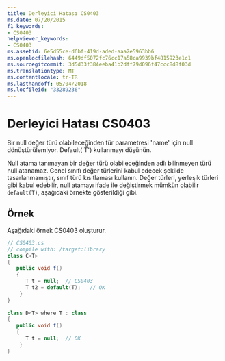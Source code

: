 ```yaml
---
title: Derleyici Hatası CS0403
ms.date: 07/20/2015
f1_keywords:
- CS0403
helpviewer_keywords:
- CS0403
ms.assetid: 6e5d55ce-d6bf-419d-aded-aaa2e5963bb6
ms.openlocfilehash: 6449df5072fc76cc17a58ca9939bf4815923e1c1
ms.sourcegitcommit: 3d5d33f384eeba41b2dff79d096f47ccc8d8f03d
ms.translationtype: MT
ms.contentlocale: tr-TR
ms.lasthandoff: 05/04/2018
ms.locfileid: "33289236"
---
```

# <a name="compiler-error-cs0403"></a>Derleyici Hatası CS0403
Bir null değer türü olabileceğinden tür parametresi 'name' için null dönüştürülemiyor. Default('T') kullanmayı düşünün.  
  
 Null atama tanımayan bir değer türü olabileceğinden adlı bilinmeyen türü null atanamaz. Genel sınıfı değer türlerini kabul edecek şekilde tasarlanmamıştır, sınıf türü kısıtlaması kullanın. Değer türleri, yerleşik türleri gibi kabul edebilir, null atamayı ifade ile değiştirmek mümkün olabilir `default(T)`, aşağıdaki örnekte gösterildiği gibi.  
  
## <a name="example"></a>Örnek  
 Aşağıdaki örnek CS0403 oluşturur.  
  
```csharp  
// CS0403.cs  
// compile with: /target:library  
class C<T>  
{  
   public void f()  
   {  
      T t = null;  // CS0403  
      T t2 = default(T);   // OK  
    }  
}  
  
class D<T> where T : class   
{  
   public void f()  
   {  
      T t = null;  // OK  
    }  
}  
```
